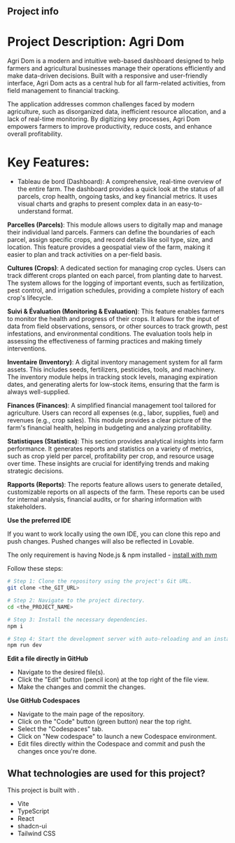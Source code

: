 
## Project info

# Project Description: Agri Dom
Agri Dom is a modern and intuitive web-based dashboard designed to help farmers and agricultural businesses manage their operations efficiently and make data-driven decisions. Built with a responsive and user-friendly interface, Agri Dom acts as a central hub for all farm-related activities, from field management to financial tracking.

The application addresses common challenges faced by modern agriculture, such as disorganized data, inefficient resource allocation, and a lack of real-time monitoring. By digitizing key processes, Agri Dom empowers farmers to improve productivity, reduce costs, and enhance overall profitability.

# Key Features:

* Tableau de bord (Dashboard): A comprehensive, real-time overview of the entire farm. The dashboard provides a quick look at the status of all parcels, crop health, ongoing tasks, and key financial metrics. It uses visual charts and graphs to present complex data in an easy-to-understand format.

**Parcelles (Parcels)**: This module allows users to digitally map and manage their individual land parcels. Farmers can define the boundaries of each parcel, assign specific crops, and record details like soil type, size, and location. This feature provides a geospatial view of the farm, making it easier to plan and track activities on a per-field basis.

**Cultures (Crops)**: A dedicated section for managing crop cycles. Users can track different crops planted on each parcel, from planting date to harvest. The system allows for the logging of important events, such as fertilization, pest control, and irrigation schedules, providing a complete history of each crop's lifecycle.

**Suivi & Évaluation (Monitoring & Evaluation)**: This feature enables farmers to monitor the health and progress of their crops. It allows for the input of data from field observations, sensors, or other sources to track growth, pest infestations, and environmental conditions. The evaluation tools help in assessing the effectiveness of farming practices and making timely interventions.

**Inventaire (Inventory)**: A digital inventory management system for all farm assets. This includes seeds, fertilizers, pesticides, tools, and machinery. The inventory module helps in tracking stock levels, managing expiration dates, and generating alerts for low-stock items, ensuring that the farm is always well-supplied.

**Finances (Finances)**: A simplified financial management tool tailored for agriculture. Users can record all expenses (e.g., labor, supplies, fuel) and revenues (e.g., crop sales). This module provides a clear picture of the farm's financial health, helping in budgeting and analyzing profitability.

**Statistiques (Statistics)**: This section provides analytical insights into farm performance. It generates reports and statistics on a variety of metrics, such as crop yield per parcel, profitability per crop, and resource usage over time. These insights are crucial for identifying trends and making strategic decisions.

**Rapports (Reports)**: The reports feature allows users to generate detailed, customizable reports on all aspects of the farm. These reports can be used for internal analysis, financial audits, or for sharing information with stakeholders.


**Use the preferred IDE**

If you want to work locally using the own IDE, you can clone this repo and push changes. Pushed changes will also be reflected in Lovable.

The only requirement is having Node.js & npm installed - [install with nvm](https://github.com/nvm-sh/nvm#installing-and-updating)

Follow these steps:

```sh
# Step 1: Clone the repository using the project's Git URL.
git clone <the_GIT_URL>

# Step 2: Navigate to the project directory.
cd <the_PROJECT_NAME>

# Step 3: Install the necessary dependencies.
npm i

# Step 4: Start the development server with auto-reloading and an instant preview.
npm run dev
```

**Edit a file directly in GitHub**

- Navigate to the desired file(s).
- Click the "Edit" button (pencil icon) at the top right of the file view.
- Make the changes and commit the changes.

**Use GitHub Codespaces**

- Navigate to the main page of the repository.
- Click on the "Code" button (green button) near the top right.
- Select the "Codespaces" tab.
- Click on "New codespace" to launch a new Codespace environment.
- Edit files directly within the Codespace and commit and push the changes once you're done.

## What technologies are used for this project?

This project is built with .

- Vite
- TypeScript
- React
- shadcn-ui
- Tailwind CSS
